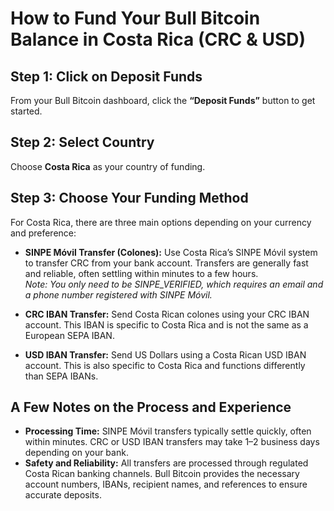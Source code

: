 # How to Fund Your Bull Bitcoin Balance in Costa Rica (CRC & USD)

## Step 1: Click on Deposit Funds
From your Bull Bitcoin dashboard, click the **“Deposit Funds”** button to get started.

## Step 2: Select Country
Choose **Costa Rica** as your country of funding.

## Step 3: Choose Your Funding Method
For Costa Rica, there are three main options depending on your currency and preference:

- **SINPE Móvil Transfer (Colones):** Use Costa Rica’s SINPE Móvil system to transfer CRC from your bank account. Transfers are generally fast and reliable, often settling within minutes to a few hours.  
  *Note: You only need to be SINPE_VERIFIED, which requires an email and a phone number registered with SINPE Móvil.*

- **CRC IBAN Transfer:** Send Costa Rican colones using your CRC IBAN account. This IBAN is specific to Costa Rica and is not the same as a European SEPA IBAN.

- **USD IBAN Transfer:** Send US Dollars using a Costa Rican USD IBAN account. This is also specific to Costa Rica and functions differently than SEPA IBANs.

## A Few Notes on the Process and Experience

- **Processing Time:** SINPE Móvil transfers typically settle quickly, often within minutes. CRC or USD IBAN transfers may take 1–2 business days depending on your bank.  
- **Safety and Reliability:** All transfers are processed through regulated Costa Rican banking channels. Bull Bitcoin provides the necessary account numbers, IBANs, recipient names, and references to ensure accurate deposits.

